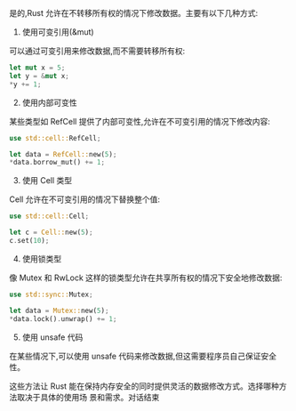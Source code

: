 是的,Rust 允许在不转移所有权的情况下修改数据。主要有以下几种方式:

1. 使用可变引用(&mut)

可以通过可变引用来修改数据,而不需要转移所有权:

```rust
let mut x = 5;
let y = &mut x;
*y += 1;
```

2. 使用内部可变性

某些类型如 RefCell 提供了内部可变性,允许在不可变引用的情况下修改内容:

```rust
use std::cell::RefCell;

let data = RefCell::new(5);
*data.borrow_mut() += 1;
```

3. 使用 Cell 类型

Cell 允许在不可变引用的情况下替换整个值:

```rust
use std::cell::Cell;

let c = Cell::new(5);
c.set(10);
```

4. 使用锁类型

像 Mutex 和 RwLock 这样的锁类型允许在共享所有权的情况下安全地修改数据:

```rust
use std::sync::Mutex;

let data = Mutex::new(5);
*data.lock().unwrap() += 1;
```

5. 使用 unsafe 代码

在某些情况下,可以使用 unsafe 代码来修改数据,但这需要程序员自己保证安全性。

这些方法让 Rust 能在保持内存安全的同时提供灵活的数据修改方式。选择哪种方法取决于具体的使用场 景和需求。对话结束
